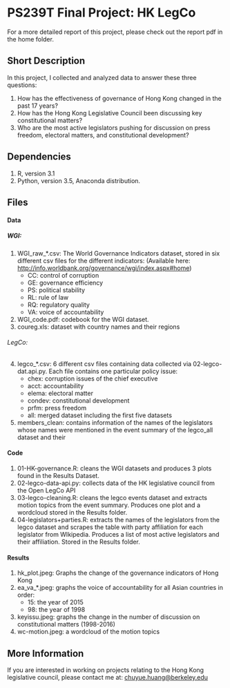 # PS239T Final Project: HK LegCo
For a more detailed report of this project, please check out the report pdf in the home folder. 
## Short Description

In this project, I collected and analyzed data to answer these three questions: 
1) How has the effectiveness of governance of Hong Kong changed in the past 17 years? 
2) How has the Hong Kong Legislative Council been discussing key constitutional matters? 
3) Who are the most active legislators pushing for discussion on press freedom, electoral matters, and constitutional development?  

## Dependencies

1. R, version 3.1
2. Python, version 3.5, Anaconda distribution.

## Files

#### Data

##### WGI: 
1. WGI_raw_*.csv: The World Governance Indicators dataset, stored in six different csv files for the different indicators: (Available here: http://info.worldbank.org/governance/wgi/index.aspx#home) 
	- CC: control of corruption
	- GE: governance efficiency
	- PS: political stability
	- RL: rule of law
	- RQ: regulatory quality
	- VA: voice of accountability 
2. WGI_code.pdf: codebook for the WGI dataset. 
3. coureg.xls: dataset with country names and their regions

###### LegCo: 
4. legco_*.csv: 6 different csv files containing data collected via 02-legco-dat.api.py. Each file contains one particular policy issue:
	- chex: corruption issues of the chief executive
	- acct: accountability
	- elema: electoral matter
	- condev: constitutional development
	- prfm: press freedom
	- all: merged dataset including the first five datasets
5. members_clean: contains information of the names of the legislators whose names were mentioned in the event summary of the legco_all dataset and their 

#### Code

1. 01-HK-governance.R: cleans the WGI datasets and produces 3 plots found in the Results Dataset. 
2. 02-legco-data-api.py: collects data of the HK legislative council from the Open LegCo API
2. 03-legco-cleaning.R: cleans the legco events dataset and extracts motion topics from the event summary. Produces one plot and a wordcloud stored in the Results folder. 
4. 04-legislators+parties.R: extracts the names of the legislators from the legco dataset and scrapes the table with party affiliation for each legislator from WIkipedia. Produces a list of most active legislators and their affiliation. Stored in the Results folder. 

#### Results

1. hk_plot.jpeg: Graphs the change of the governance indicators of Hong Kong
2. ea_va_*.jpeg: graphs the voice of accountability for all Asian countries in order:
	- 15: the year of 2015
	- 98: the year of 1998
3. keyissu.jpeg: graphs the change in the number of discussion on constitutional matters (1998-2016)
4. wc-motion.jpeg: a wordcloud of the motion topics 

## More Information

If you are interested in working on projects relating to the Hong Kong legislative council, please contact me at: 
chuyue.huang@berkeley.edu
